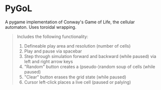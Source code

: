 # PyGoL
A pygame implementation of Conway's Game of Life, the cellular automaton. Uses toroidal wrapping.

>Includes the following functionality:
>1. Defineable play area and resolution (number of cells)
>2. Play and pause via spacebar
>3. Step through simulation forward and backward (while paused) via left and right arrow keys
>4. "Random" button creates a (pseudo-)random soup of cells (while paused)
>5. "Clear" button erases the grid state (while paused)
>6. Cursor left-click places a live cell (paused or palying)
